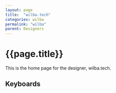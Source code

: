 ```yaml
---
layout: page
title:  "wilba.tech"
categories: wilba
permalink: "wilba"
parent: Designers
---
```

# {{page.title}}

This is the home page for the designer, wilba.tech.

## Keyboards
